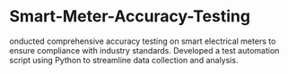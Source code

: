 # Smart-Meter-Accuracy-Testing
onducted comprehensive accuracy testing on smart electrical meters to ensure compliance with industry standards. Developed a test automation script using Python to streamline data collection and analysis.
